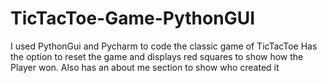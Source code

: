 # TicTacToe-Game-PythonGUI
I used PythonGui and Pycharm to code the classic game of TicTacToe 
Has the option to reset the game and displays red squares to show how the Player won.
Also has an about me section to show who created it
